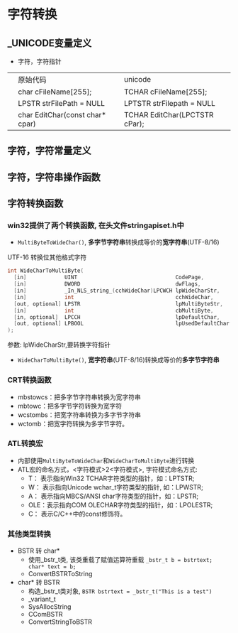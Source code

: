 # 字符转换

## _UNICODE变量定义

- 字符，字符指针

<table>
    <tr>
        <td></td>
        <td>原始代码</td>
        <td>unicode</td>
    </tr>
    <tr>
        <td></td>
        <td>char cFileName[255];</td>
        <td>TCHAR cFileName[255];</td>
    </tr>
    <tr>
        <td></td>
        <td>LPSTR strFilePath = NULL</td>
        <td>LPTSTR strFilepath = NULL</td>
    </tr>
    <tr>
        <td></td>
        <td>char EditChar(const char* cpar)</td>
        <td>TCHAR EditChar(LPCTSTR cPar);</td>
    </tr>
</table>

## 字符，字符常量定义

## 字符，字符串操作函数

## 字符转换函数

### win32提供了两个转换函数, 在头文件stringapiset.h中

- `MultiByteToWideChar()`, **多字节字符串**转换成等价的**宽字符串**(UTF-8/16)

UTF-16 转换位其他格式字符

```c
int WideCharToMultiByte(
  [in]            UINT                               CodePage,
  [in]            DWORD                              dwFlags,
  [in]            _In_NLS_string_(cchWideChar)LPCWCH lpWideCharStr,
  [in]            int                                cchWideChar,
  [out, optional] LPSTR                              lpMultiByteStr,
  [in]            int                                cbMultiByte,
  [in, optional]  LPCCH                              lpDefaultChar,
  [out, optional] LPBOOL                             lpUsedDefaultChar
);
```

参数:
lpWideCharStr,要转换字符指针

- `WideCharToMultiByte()`, **宽字符串**(UTF-8/16)转换成等价的**多字节字符串**

### CRT转换函数

- mbstowcs：把多字节字符串转换为宽字符串
- mbtowc：把多字节字符转换为宽字符
- wcstombs：把宽字符串转换为多字节字符串
- wctomb：把宽字符转换为多字节字符。

### ATL转换宏

- 内部使用`MultiByteToWideChar`和`WideCharToMultiByte`进行转换
- ATL宏的命名方式，<字符模式>2<字符模式>, 字符模式命名方式:
  - T：  表示指向Win32 TCHAR字符类型的指针，如：LPTSTR;
  - W：  表示指向Unicode wchar_t字符类型的指针, 如：LPWSTR;
  - A：  表示指向MBCS/ANSI char字符类型的指针，如：LPSTR;
  - OLE：表示指向COM OLECHAR字符类型的指针，如：LPOLESTR;
  - C：  表示C/C++中的const修饰符。

### 其他类型转换

- BSTR 转 char*
  - 使用_bstr_t类, 该类重载了赋值运算符重载 `_bstr_t b = bstrtext; char* text = b;`
  - ConvertBSTRToString
- char* 转 BSTR
  - 构造_bstr_t类对象, `BSTR bstrtext = _bstr_t("This is a test")`
  - _variant_t
  - SysAllocString
  - CComBSTR
  - ConvertStringToBSTR